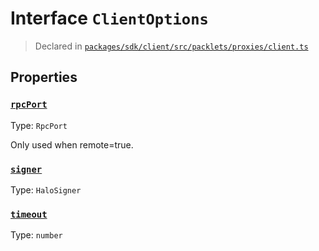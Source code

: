 # Interface `ClientOptions`
> Declared in [`packages/sdk/client/src/packlets/proxies/client.ts`]()


## Properties
### [`rpcPort`](https://github.com/dxos/protocols/blob/main/packages/sdk/client/src/packlets/proxies/client.ts#L59)
Type: `RpcPort`

Only used when remote=true.
### [`signer`](https://github.com/dxos/protocols/blob/main/packages/sdk/client/src/packlets/proxies/client.ts#L64)
Type: `HaloSigner`
### [`timeout`](https://github.com/dxos/protocols/blob/main/packages/sdk/client/src/packlets/proxies/client.ts#L69)
Type: `number`